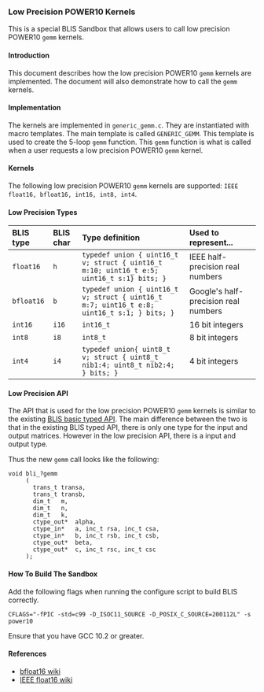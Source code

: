 ### Low Precision POWER10 Kernels

This is a special BLIS Sandbox that allows users to call low precision POWER10 `gemm` kernels. 

#### Introduction

This document describes how the low precision POWER10 `gemm` kernels are implemented. The document will also demonstrate how to call the `gemm` kernels. 

#### Implementation

The kernels are implemented in `generic_gemm.c`. They are instantiated with macro templates. The main template is called `GENERIC_GEMM`. This template is used to create the 5-loop `gemm` function. This `gemm` function is what is called when a user requests a low precision POWER10 `gemm` kernel. 

#### Kernels

The following low precision POWER10 `gemm` kernels are supported: `IEEE float16, bfloat16, int16, int8, int4`.

#### Low Precision Types

| BLIS type  | BLIS char | Type definition                        | Used to represent...                 |
|:-----------|:----------|:---------------------------------------|:-------------------------------------|
| `float16`    | `h`    | `typedef union { uint16_t v; struct { uint16_t m:10; uint16_t e:5; uint16_t s:1} bits; }` | IEEE half-precision real numbers        |
| `bfloat16`   | `b`    | `typedef union { uint16_t v; struct { uint16_t m:7; uint16_t e:8; uint16_t s:1; } bits; }` | Google's half-precision real numbers    |
| `int16`    | `i16`     | `int16_t`    | 16 bit integers |
| `int8`     | `i8`       | `int8_t`  | 8 bit integers |
| `int4`     | `i4`       | `typedef union{ uint8_t v; struct { uint8_t nib1:4; uint8_t nib2:4; } bits; }` | 4 bit integers |

#### Low Precision API

The API that is used for the low precision POWER10 `gemm` kernels is similar to the existing [BLIS basic typed API](https://github.com/flame/blis/blob/master/docs/BLISTypedAPI.md). The main difference between the two is that in the existing BLIS typed API, there is only one type for the input and output matrices. However in the low precision API, there is a input and output type.

Thus the new `gemm` call looks like the following:

```
void bli_?gemm
     (
       trans_t transa,
       trans_t transb,
       dim_t   m,
       dim_t   n,
       dim_t   k,
       ctype_out*  alpha,
       ctype_in*   a, inc_t rsa, inc_t csa,
       ctype_in*   b, inc_t rsb, inc_t csb,
       ctype_out*  beta,
       ctype_out*  c, inc_t rsc, inc_t csc
     );
```


#### How To Build The Sandbox

Add the following flags when running the configure script to build BLIS correctly.

`CFLAGS="-fPIC -std=c99 -D_ISOC11_SOURCE -D_POSIX_C_SOURCE=200112L" -s power10`

Ensure that you have GCC 10.2 or greater.



#### References

* [bfloat16 wiki](https://en.wikipedia.org/wiki/Bfloat16_floating-point_format)
* [IEEE float16 wiki](https://en.wikipedia.org/wiki/Half-precision_floating-point_format)